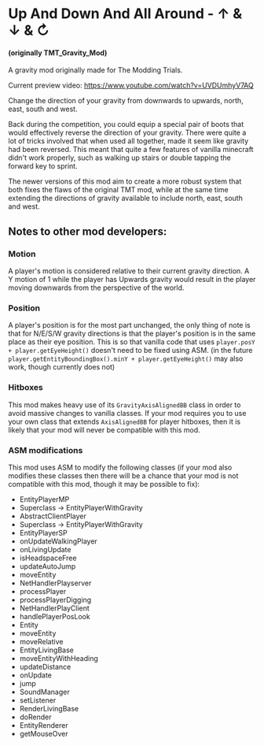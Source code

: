 # Up And Down And All Around - ↑ & ↓ & ↻
#### (originally TMT_Gravity_Mod)  
A gravity mod originally made for The Modding Trials.

Current preview video: https://www.youtube.com/watch?v=UVDUmhyV7AQ

Change the direction of your gravity from downwards to upwards, north, east, south and west.

Back during the competition, you could equip a special pair of boots that would effectively reverse the direction of your gravity. There were quite a lot of tricks involved that when used all together, made it seem like gravity had been reversed. This meant that quite a few features of vanilla minecraft didn't work properly, such as walking up stairs or double tapping the forward key to sprint.

The newer versions of this mod aim to create a more robust system that both fixes the flaws of the original TMT mod, while at the same time extending the directions of gravity available to include north, east, south and west.

## Notes to other mod developers:

### Motion 
A player's motion is considered relative to their current gravity direction. A Y motion of 1 while the player has Upwards gravity would result in the player moving downwards from the perspective of the world.

### Position
A player's position is for the most part unchanged, the only thing of note is that for N/E/S/W gravity directions is that the player's position is in the same place as their eye position. This is so that vanilla code that uses ```player.posY + player.getEyeHeight()``` doesn't need to be fixed using ASM. (in the future ```player.getEntityBoundingBox().minY + player.getEyeHeight()``` may also work, though currently does not)

### Hitboxes
This mod makes heavy use of its ```GravityAxisAlignedBB``` class in order to avoid massive changes to vanilla classes. If your mod requires you to use your own class that extends ```AxisAlignedBB``` for player hitboxes, then it is likely that your mod will never be compatible with this mod.

### ASM modifications
This mod uses ASM to modify the following classes (if your mod also modifies these classes then there will be a chance that your mod is not compatible with this mod, though it may be possible to fix):
- EntityPlayerMP
 - Superclass -> EntityPlayerWithGravity
- AbstractClientPlayer
 - Superclass -> EntityPlayerWithGravity
- EntityPlayerSP
 - onUpdateWalkingPlayer
 - onLivingUpdate
 - isHeadspaceFree
 - updateAutoJump
 - moveEntity
- NetHandlerPlayserver
 - processPlayer
 - processPlayerDigging
- NetHandlerPlayClient
 - handlePlayerPosLook
- Entity
 - moveEntity
 - moveRelative
- EntityLivingBase
 - moveEntityWithHeading
 - updateDistance
 - onUpdate
 - jump
- SoundManager
 - setListener
- RenderLivingBase
 - doRender
- EntityRenderer
 - getMouseOver
